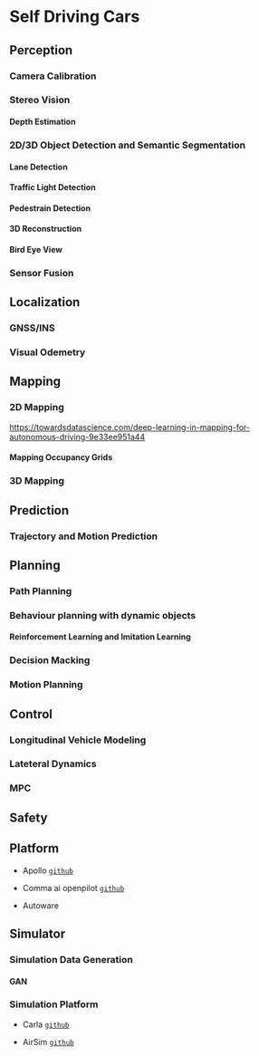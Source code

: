 # Self Driving Cars

## Perception

### Camera Calibration

### Stereo Vision

#### Depth Estimation

### 2D/3D Object Detection and Semantic Segmentation

#### Lane Detection

#### Traffic Light Detection

#### Pedestrain Detection

#### 3D Reconstruction

#### Bird Eye View 

### Sensor Fusion

## Localization

### GNSS/INS

### Visual Odemetry


## Mapping

### 2D Mapping

https://towardsdatascience.com/deep-learning-in-mapping-for-autonomous-driving-9e33ee951a44

#### Mapping Occupancy Grids

### 3D Mapping



## Prediction

### Trajectory and Motion Prediction

## Planning

### Path Planning

### Behaviour planning with dynamic objects

#### Reinforcement Learning and Imitation Learning

### Decision Macking

### Motion Planning



## Control

### Longitudinal Vehicle Modeling

### Lateteral Dynamics 

### MPC

## Safety


## Platform

* Apollo [`github`](https://github.com/ApolloAuto/apollo)

* Comma ai openpilot [`github`](https://github.com/commaai/openpilot)

* Autoware



## Simulator

### Simulation Data Generation

#### GAN

### Simulation Platform

* Carla [`github`](https://github.com/carla-simulator/carla)

* AirSim [`github`](https://github.com/Microsoft/AirSim)
